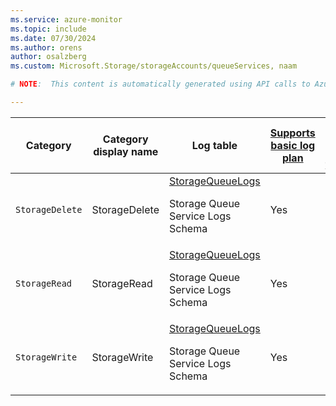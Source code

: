 ```yaml
---
ms.service: azure-monitor
ms.topic: include
ms.date: 07/30/2024
ms.author: orens
author: osalzberg
ms.custom: Microsoft.Storage/storageAccounts/queueServices, naam

# NOTE:  This content is automatically generated using API calls to Azure. Any edits made on these files will be overwritten in the next run of the script. 

---
```

  
  
|Category|Category display name| Log table| [Supports basic log plan](/azure/azure-monitor/logs/basic-logs-configure?tabs=portal-1#compare-the-basic-and-analytics-log-data-plans)|[Supports ingestion-time transformation](/azure/azure-monitor/essentials/data-collection-transformations)| Example queries |Costs to export|
|---|---|---|---|---|---|---|
|`StorageDelete` |StorageDelete |[StorageQueueLogs](/azure/azure-monitor/reference/tables/storagequeuelogs)<p>Storage Queue Service Logs Schema|Yes|Yes||Yes |
|`StorageRead` |StorageRead |[StorageQueueLogs](/azure/azure-monitor/reference/tables/storagequeuelogs)<p>Storage Queue Service Logs Schema|Yes|Yes||Yes |
|`StorageWrite` |StorageWrite |[StorageQueueLogs](/azure/azure-monitor/reference/tables/storagequeuelogs)<p>Storage Queue Service Logs Schema|Yes|Yes||Yes |